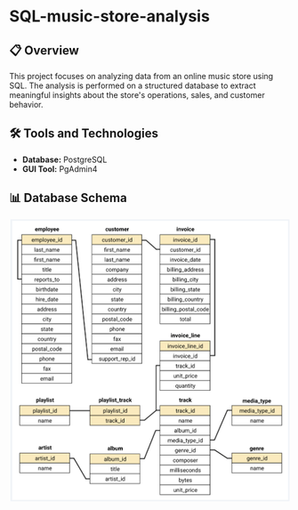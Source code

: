 # SQL-music-store-analysis
## 📋 Overview
This project focuses on analyzing data from an online music store using SQL. The analysis is performed on a structured database to extract meaningful insights about the store's operations, sales, and customer behavior.
## 🛠️ Tools and Technologies
- **Database:** PostgreSQL
- **GUI Tool:** PgAdmin4
## 📊 Database Schema
![Music Store Database Schema](schema_diagram.png)
